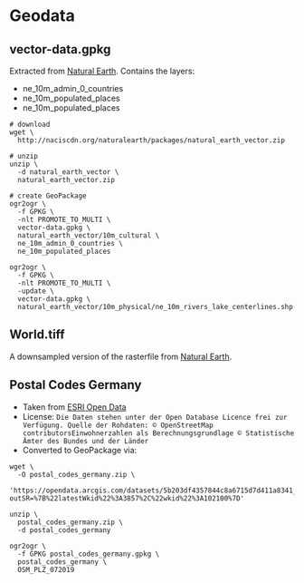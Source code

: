 # Geodata

## vector-data.gpkg

Extracted from [Natural Earth](https://www.naturalearthdata.com/). Contains the layers:
- ne_10m_admin_0_countries
- ne_10m_populated_places
- ne_10m_populated_places

```shell
# download
wget \
  http://naciscdn.org/naturalearth/packages/natural_earth_vector.zip

# unzip
unzip \
  -d natural_earth_vector \
  natural_earth_vector.zip

# create GeoPackage
ogr2ogr \
  -f GPKG \
  -nlt PROMOTE_TO_MULTI \
  vector-data.gpkg \
  natural_earth_vector/10m_cultural \
  ne_10m_admin_0_countries \
  ne_10m_populated_places

ogr2ogr \
  -f GPKG \
  -nlt PROMOTE_TO_MULTI \
  -update \
  vector-data.gpkg \
  natural_earth_vector/10m_physical/ne_10m_rivers_lake_centerlines.shp
```

## World.tiff

A downsampled version of the rasterfile from [Natural Earth](https://www.naturalearthdata.com/).

## Postal Codes Germany

- Taken from [ESRI Open Data](https://opendata-esri-de.opendata.arcgis.com/datasets/5b203df4357844c8a6715d7d411a8341_0?geometry=7.120%2C47.019%2C12.294%2C48.314)
- License: `Die Daten stehen unter der Open Database Licence frei zur Verfügung. Quelle der Rohdaten: © OpenStreetMap contributorsEinwohnerzahlen als Berechnungsgrundlage © Statistische Ämter des Bundes und der Länder`
- Converted to GeoPackage via:

```shell
wget \
  -O postal_codes_germany.zip \
  'https://opendata.arcgis.com/datasets/5b203df4357844c8a6715d7d411a8341_0.zip?outSR=%7B%22latestWkid%22%3A3857%2C%22wkid%22%3A102100%7D'

unzip \
  postal_codes_germany.zip \
  -d postal_codes_germany

ogr2ogr \
  -f GPKG postal_codes_germany.gpkg \
  postal_codes_germany \
  OSM_PLZ_072019
```